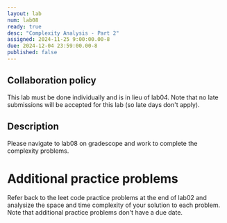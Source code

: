 ```yaml
---
layout: lab
num: lab08
ready: true
desc: "Complexity Analysis - Part 2"
assigned: 2024-11-25 9:00:00.00-8
due: 2024-12-04 23:59:00.00-8
published: false
---
```



## Collaboration policy
This lab must be done individually and is in lieu of lab04. Note that no late submissions will be accepted for this lab (so late days don't apply).

## Description
Please navigate to lab08 on gradescope and work to complete the complexity problems.

# Additional practice problems
Refer back to the leet code practice problems at the end of lab02 and analysize the space and time complexity of your solution to each problem. Note that additional practice problems don't have a due date.
